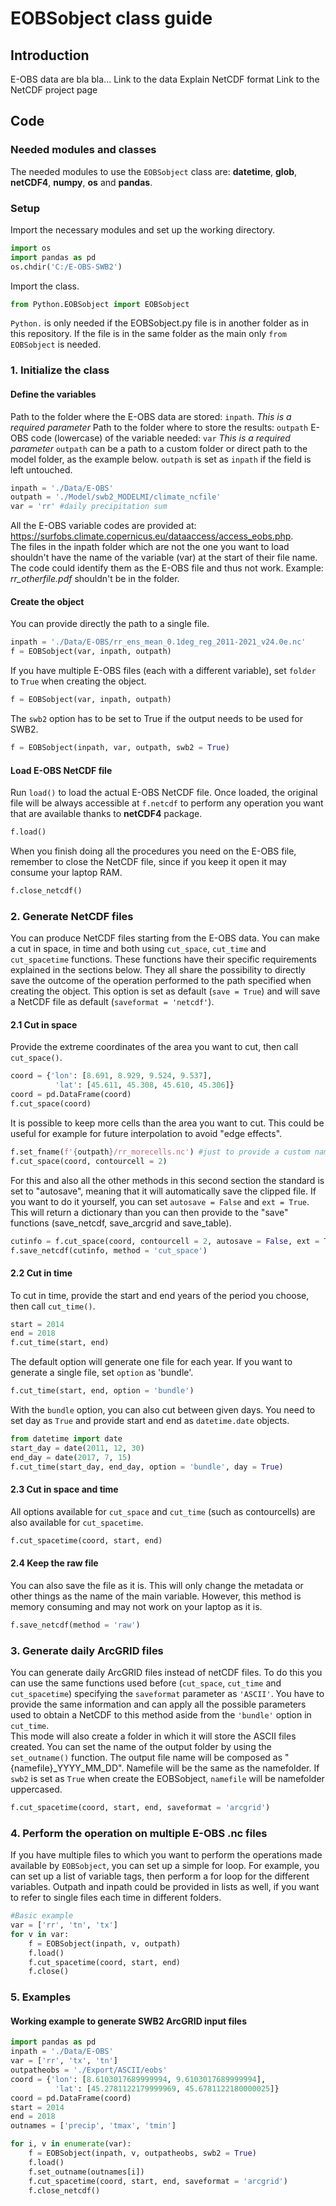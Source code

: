 # EOBSobject class guide

## Introduction

E-OBS data are bla bla...
Link to the data
Explain NetCDF format
Link to the NetCDF project page

## Code

### Needed modules and classes

The needed modules to use the `EOBSobject` class are: **datetime**, **glob**, **netCDF4**, **numpy**, **os** and **pandas**.

### Setup

Import the necessary modules and set up the working directory.
```python
import os
import pandas as pd
os.chdir('C:/E-OBS-SWB2')
```

Import the class.
```python
from Python.EOBSobject import EOBSobject
```
`Python.` is only needed if the EOBSobject.py file is in another folder as in this repository. If the file is in the same folder as the main only `from EOBSobject` is needed.

### 1. Initialize the class

#### Define the variables
Path to the folder where the E-OBS data are stored: `inpath`. *This is a required parameter*
Path to the folder where to store the results: `outpath`
E-OBS code (lowercase) of the variable needed: `var` *This is a required parameter*
`outpath` can be a path to a custom folder or direct path to the model folder, as the example below.
`outpath` is set as `inpath` if the field is left untouched.
```python
inpath = './Data/E-OBS'
outpath = './Model/swb2_MODELMI/climate_ncfile'
var = 'rr' #daily precipitation sum
```
All the E-OBS variable codes are provided at: https://surfobs.climate.copernicus.eu/dataaccess/access_eobs.php. \
The files in the inpath folder which are not the one you want to load shouldn't have the name of the variable (var) at the start of their file name. The code could identify them as the E-OBS file and thus not work. Example: *rr_otherfile.pdf* shouldn't be in the folder.

#### Create the object
You can provide directly the path to a single file.
```python
inpath = './Data/E-OBS/rr_ens_mean_0.1deg_reg_2011-2021_v24.0e.nc'
f = EOBSobject(var, inpath, outpath)
```

If you have multiple E-OBS files (each with a different variable), set `folder` to `True` when creating the object.
```python
f = EOBSobject(var, inpath, outpath)
```

The `swb2` option has to be set to True if the output needs to be used for SWB2.
```python
f = EOBSobject(inpath, var, outpath, swb2 = True)
```

#### Load E-OBS NetCDF file

Run `load()` to load the actual E-OBS NetCDF file. Once loaded, the original file will be always accessible at `f.netcdf` to perform any operation you want that are available thanks to **netCDF4** package. 
```python
f.load()
```
When you finish doing all the procedures you need on the E-OBS file, remember to close the NetCDF file, since if you keep it open it may consume your laptop RAM.
```python
f.close_netcdf()
```

### 2. Generate NetCDF files

You can produce NetCDF files starting from the E-OBS data. You can make a cut in space, in time and both using `cut_space`, `cut_time` and `cut_spacetime` functions. These functions have their specific requirements explained in the sections below. They all share the possibility to directly save the outcome of the operation performed to the path specified when creating the object. This option is set as default (`save = True`) and will save a NetCDF file as default (`saveformat = 'netcdf'`).

#### 2.1 Cut in space

Provide the extreme coordinates of the area you want to cut, then call `cut_space()`.
```python
coord = {'lon': [8.691, 8.929, 9.524, 9.537],
          'lat': [45.611, 45.308, 45.610, 45.306]}
coord = pd.DataFrame(coord)
f.cut_space(coord)
```

It is possible to keep more cells than the area you want to cut. This could be useful for example for future interpolation to avoid "edge effects".
```python
f.set_fname(f'{outpath}/rr_morecells.nc') #just to provide a custom name to distinguish the files, not needed for the code to work
f.cut_space(coord, contourcell = 2)
```

For this and also all the other methods in this second section the standard is set to "autosave", meaning that it will automatically save the clipped file. If you want to do it yourself, you can set `autosave = False` and `ext = True`. This will return a dictionary than you can then provide to the "save" functions (save_netcdf, save_arcgrid and save_table).
```python
cutinfo = f.cut_space(coord, contourcell = 2, autosave = False, ext = True)
f.save_netcdf(cutinfo, method = 'cut_space')
```

#### 2.2 Cut in time

To cut in time, provide the start and end years of the period you choose, then call `cut_time()`.
```python
start = 2014
end = 2018
f.cut_time(start, end)
```

The default option will generate one file for each year. If you want to generate a single file, set `option` as 'bundle'.
```python
f.cut_time(start, end, option = 'bundle')
```

With the `bundle` option, you can also cut between given days. You need to set day as `True` and provide start and end as `datetime.date` objects.
```python
from datetime import date
start_day = date(2011, 12, 30)
end_day = date(2017, 7, 15)
f.cut_time(start_day, end_day, option = 'bundle', day = True)
```

#### 2.3 Cut in space and time

All options available for `cut_space` and `cut_time` (such as contourcells) are also available for `cut_spacetime`.
```python
f.cut_spacetime(coord, start, end)
```

#### 2.4 Keep the raw file

You can also save the file as it is. This will only change the metadata or other things as the name of the main variable. However, this method is memory consuming and may not work on your laptop as it is.
```python
f.save_netcdf(method = 'raw')
```

### 3. Generate daily ArcGRID files

You can generate daily ArcGRID files instead of netCDF files. To do this you can use the same functions used before (`cut_space`, `cut_time` and `cut_spacetime`) specifying the `saveformat` parameter as `'ASCII'`. You have to provide the same information and can apply all the possible parameters used to obtain a NetCDF to this method aside from the `'bundle'` option in `cut_time`.\
This mode will also create a folder in which it will store the ASCII files created. You can set the name of the output folder by using the `set_outname()` function. The output file name will be composed as "{namefile}_YYYY_MM_DD". Namefile will be the same as the namefolder. If `swb2` is set as `True` when create the EOBSobject, `namefile` will be namefolder uppercased. 
```python
f.cut_spacetime(coord, start, end, saveformat = 'arcgrid')
```

### 4. Perform the operation on multiple E-OBS .nc files

If you have multiple files to which you want to perform the operations made available by `EOBSobject`, you can set up a simple for loop. For example, you can set up a list of variable tags, then perform a for loop for the different variables. Outpath and inpath could be provided in lists as well, if you want to refer to single files each time in different folders.
```python
#Basic example
var = ['rr', 'tn', 'tx']
for v in var:
    f = EOBSobject(inpath, v, outpath)
    f.load()
    f.cut_spacetime(coord, start, end)
    f.close()
```

### 5. Examples

#### Working example to generate SWB2 ArcGRID input files

```python
import pandas as pd
inpath = './Data/E-OBS'
var = ['rr', 'tx', 'tn']
outpatheobs = './Export/ASCII/eobs'
coord = {'lon': [8.6103017689999994, 9.6103017689999994],
          'lat': [45.2781122179999969, 45.6781122180000025]}
coord = pd.DataFrame(coord)
start = 2014
end = 2018
outnames = ['precip', 'tmax', 'tmin']

for i, v in enumerate(var):
    f = EOBSobject(inpath, v, outpatheobs, swb2 = True)
    f.load()
    f.set_outname(outnames[i])
    f.cut_spacetime(coord, start, end, saveformat = 'arcgrid')
    f.close_netcdf()

```
